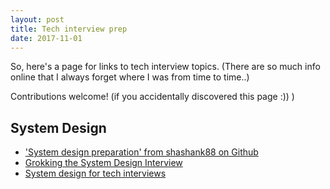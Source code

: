```yaml
---
layout: post
title: Tech interview prep
date: 2017-11-01
---
```


So, here's a page for links to tech interview topics. (There are so much info online that I always forget where I was from time to time..)

Contributions welcome! (if you accidentally discovered this page :)) )

## System Design
* ['System design preparation' from shashank88 on Github](https://github.com/shashank88/system_design)
* [Grokking the System Design Interview](https://www.educative.io/collection/5668639101419520/5649050225344512)
* [System design for tech interviews](https://www.hiredintech.com/classrooms/system-design/lesson/52)
